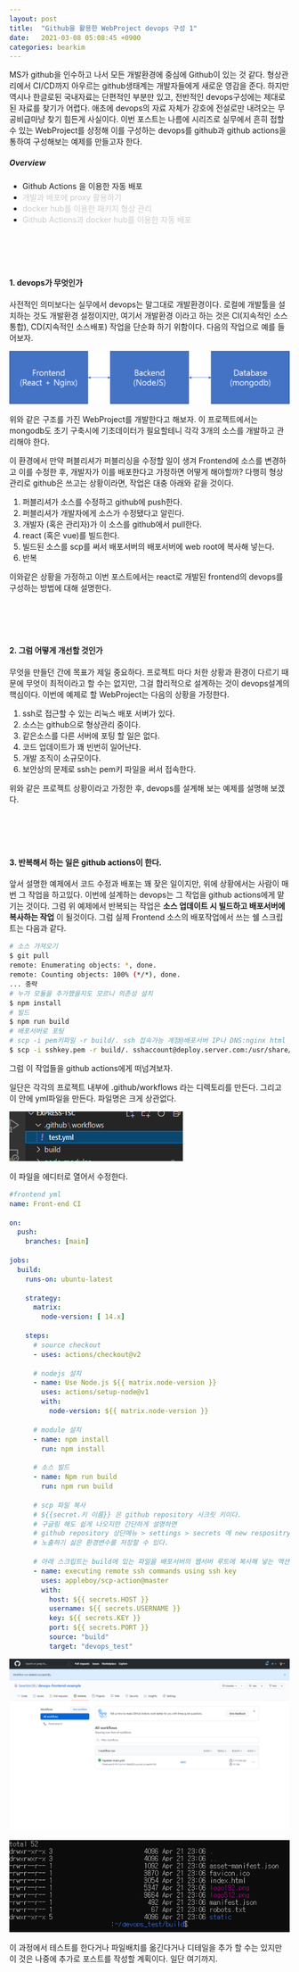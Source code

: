 ```yaml
---
layout: post
title:  "Github을 활용한 WebProject devops 구성 1"
date:   2021-03-08 05:08:45 +0900
categories: bearkim
---
```


MS가 github을 인수하고 나서 모든 개발환경에 중심에 Github이 있는 것 같다. 형상관리에서 CI/CD까지 아우르는 github생태계는 개발자들에게 새로운 영감을 준다. 하지만 역시나 한글로된 국내자료는 단편적인 부분만 있고, 전반적인 devops구성에는 제대로 된 자료를 찾기가 어렵다. 애초에 devops의 자료 자체가 강호에 전설로만 내려오는 무공비급마냥 찾기 힘든게 사실이다. 이번 포스트는 나름에 시리즈로 실무에서 흔히 접할 수 있는 WebProject를 상정해 이를 구성하는 devops를 github과 github actions을 통하여 구성해보는 예제를 만들고자 한다.

##### Overview
- Github Actions 을 이용한 자동 배포
- <span style="color:#cccccc">개발과 배포에 proxy 활용하기</span>
- <span style="color:#cccccc">docker hub를 이용한 패키지 형상 관리</span>
- <span style="color:#cccccc">Github Actions과 docker hub를 이용한 자동 배포</span>
  
# &nbsp;
#### 1. devops가 무엇인가

사전적인 의미보다는 실무에서 devops는 말그대로 개발환경이다. 로컬에 개발툴을 설치하는 것도 개발환경 설정이지만, 여기서 개발환경 이라고 하는 것은 CI(지속적인 소스통합), CD(지속적인 소스배포) 작업을 단순화 하기 위함이다. 다음의 작업으로 예를 들어보자.

![WebProject 논리 구조도](/files/posts/2021-03-08/image1.png)

위와 같은 구조를 가진 WebProject를 개발한다고 해보자. 이 프로젝트에서는 mongodb도 초기 구축시에 기초데이터가 필요할테니 각각 3개의 소스를 개발하고 관리해야 한다.

이 환경에서 만약 퍼블리셔가 퍼블리싱을 수정할 일이 생겨 Frontend에 소스를 변경하고 이를 수정한 후, 개발자가 이를 배포한다고 가정하면 어떻게 해야할까? 다행히 형상관리로 github은 쓰고는 상황이라면, 작업은 대충 아래와 같을 것이다.

1. 퍼블리셔가 소스를 수정하고 github에 push한다.
2. 퍼블리셔가 개발자에게 소스가 수정됐다고 알린다.
3. 개발자 (혹은 관리자)가 이 소스를 github에서 pull한다.
4. react (혹은 vue)를 빌드한다.
5. 빌드된 소스를 scp를 써서 배포서버의 배포서버에 web root에 복사해 넣는다.
6. 반복

이와같은 상황을 가정하고 이번 포스트에서는 react로 개발된 frontend의 devops를 구성하는 방법에 대해 설명한다.

# &nbsp;
#### 2. 그럼 어떻게 개선할 것인가

무엇을 만들던 간에 목표가 제일 중요하다. 프로젝트 마다 처한 상황과 환경이 다르기 때문에 무엇이 최적이라고 할 수는 없지만, 그걸 합리적으로 설계하는 것이 devops설계의 핵심이다. 이번에 예제로 할 WebProject는 다음의 상황을 가정한다.

1. ssh로 접근할 수 있는 리눅스 배포 서버가 있다.
2. 소스는 github으로 형상관리 중이다.
3. 같은소스를 다른 서버에 포팅 할 일은 없다.
4. 코드 업데이트가 꽤 빈번히 일어난다.
5. 개발 조직이 소규모이다.
6. 보안상의 문제로 ssh는 pem키 파일을 써서 접속한다.

위와 같은 프로젝트 상황이라고 가정한 후, devops를 설계해 보는 예제를 설명해 보겠다.


# &nbsp;
#### 3. 반복해서 하는 일은 github actions이 한다.

앞서 설명한 예제에서 코드 수정과 배포는 꽤 잦은 일이지만, 위에 상황에서는 사람이 매번 그 작업을 하고있다. 이번에 설계하는 devops는 그 작업을 github actions에게 맡기는 것이다. 그럼 위 예제에서 반복되는 작업은 __소스 업데이트 시 빌드하고 배포서버에 복사하는 작업__ 이 될것이다. 그럼 실제 Frontend 소스의 배포작업에서 쓰는 쉘 스크립트는 다음과 같다.


```sh
# 소스 가져오기
$ git pull
remote: Enumerating objects: *, done.
remote: Counting objects: 100% (*/*), done.
... 중략
# 누가 모듈을 추가했을지도 모르니 의존성 설치
$ npm install
# 빌드
$ npm run build
# 배포서버로 포팅
# scp -i pem키파일 -r build/. ssh 접속가능 계정@배포서버 IP나 DNS:nginx html 루트
$ scp -i sshkey.pem -r build/. sshaccount@deploy.server.com:/usr/share/nginx/html/
```


그럼 이 작업들을 github actions에게 떠넘겨보자.

일단은 각각의 프로젝트 내부에 .github/workflows 라는 디렉토리를 만든다. 그리고 이 안에 yml파일을 만든다. 파일명은 크게 상관없다.

![yml 디렉토리 구조](/files/posts/2021-03-08/image2.png)

이 파일을 에디터로 열어서 수정한다.

```yml
#frontend yml
name: Front-end CI

on:
  push:
    branches: [main]

jobs:
  build:    
    runs-on: ubuntu-latest

    strategy:
      matrix:
        node-version: [ 14.x]

    steps:
      # source checkout
      - uses: actions/checkout@v2

      # nodejs 설치
      - name: Use Node.js ${{ matrix.node-version }}
        uses: actions/setup-node@v1
        with:
          node-version: ${{ matrix.node-version }}
      
      # module 설치
      - name: npm install
        run: npm install

      # 소스 빌드
      - name: Npm run build
        run: npm run build

      # scp 파일 복사
      # ${{secret.키 이름}} 은 github repository 시크릿 키이다. 
      # 구글링 해도 쉽게 나오지만 간단하게 설명하면 
      # github repository 상단메뉴 > settings > secrets 에 new respositry secret 버튼으로 
      # 노출하기 싫은 환경변수를 저장할 수 있다.

      # 아래 스크립트는 build에 있는 파일을 배포서버의 웹서버 루트에 복사해 넣는 액션이다.
      - name: executing remote ssh commands using ssh key
        uses: appleboy/scp-action@master
        with:
          host: ${{ secrets.HOST }}
          username: ${{ secrets.USERNAME }}
          key: ${{ secrets.KEY }}
          port: ${{ secrets.PORT }}
          source: "build"
          target: "devops_test"

```


![액션 실행 완료](/files/posts/2021-03-08/image3.png)


![파일 업로드 완료](/files/posts/2021-03-08/image4.png)

이 과정에서 테스트를 한다거나 파일배치를 옮긴다거나 디테일을 추가 할 수는 있지만 이 것은 나중에 추가로 포스트를 작성할 계획이다. 일단 여기까지. 

# &nbsp;

